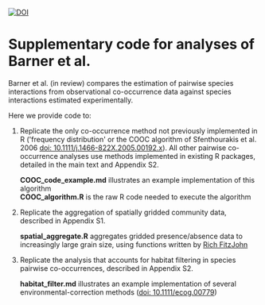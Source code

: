 


[![DOI](https://zenodo.org/badge/103988252.svg)](https://zenodo.org/badge/latestdoi/103988252)



# Supplementary code for analyses of Barner et al.

Barner et al. (in review) compares the estimation of pairwise species interactions from observational co-occurrence data against species interactions estimated experimentally.

Here we provide code to:

1. Replicate the only co-occurrence method not previously implemented in R ('frequency distribution' or the COOC algorithm of Sfenthourakis et al. 2006 [doi: 10.1111/j.1466-822X.2005.00192.x](https://doi.org/10.1111/j.1466-822X.2005.00192.x)). All other pairwise co-occurrence analyses use methods implemented in existing R packages, detailed in the main text and Appendix S2.   

    **COOC_code_example.md** illustrates an example implementation of this algorithm   
    **COOC_algorithm.R** is the raw R code needed to execute the algorithm

2. Replicate the aggregation of spatially gridded community data, described in Appendix S1.   

    **spatial_aggregate.R** aggregates gridded presence/absence data to increasingly large grain size, using functions written by [Rich FitzJohn](https://gist.github.com/richfitz/11018949)

3. Replicate the analysis that accounts for habitat filtering in species pairwise co-occurrences, described in Appendix S2.   

    **habitat_filter.md** illustrates an example implementation of several environmental-correction methods ([doi: 10.1111/ecog.00779](https://doi.org/10.1111/ecog.00779))

